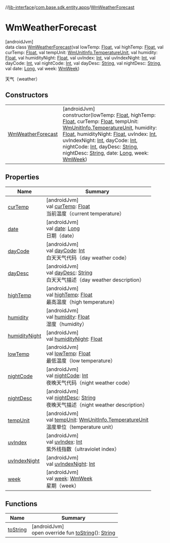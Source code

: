 //[lib-interface](../../../index.md)/[com.base.sdk.entity.apps](../index.md)/[WmWeatherForecast](index.md)

# WmWeatherForecast

[androidJvm]\
data class [WmWeatherForecast](index.md)(val lowTemp: [Float](https://kotlinlang.org/api/latest/jvm/stdlib/kotlin/-float/index.html), val highTemp: [Float](https://kotlinlang.org/api/latest/jvm/stdlib/kotlin/-float/index.html), val curTemp: [Float](https://kotlinlang.org/api/latest/jvm/stdlib/kotlin/-float/index.html), val tempUnit: [WmUnitInfo.TemperatureUnit](../../com.base.sdk.entity.settings/-wm-unit-info/-temperature-unit/index.md), val humidity: [Float](https://kotlinlang.org/api/latest/jvm/stdlib/kotlin/-float/index.html), val humidityNight: [Float](https://kotlinlang.org/api/latest/jvm/stdlib/kotlin/-float/index.html), val uvIndex: [Int](https://kotlinlang.org/api/latest/jvm/stdlib/kotlin/-int/index.html), val uvIndexNight: [Int](https://kotlinlang.org/api/latest/jvm/stdlib/kotlin/-int/index.html), val dayCode: [Int](https://kotlinlang.org/api/latest/jvm/stdlib/kotlin/-int/index.html), val nightCode: [Int](https://kotlinlang.org/api/latest/jvm/stdlib/kotlin/-int/index.html), val dayDesc: [String](https://kotlinlang.org/api/latest/jvm/stdlib/kotlin/-string/index.html), val nightDesc: [String](https://kotlinlang.org/api/latest/jvm/stdlib/kotlin/-string/index.html), val date: [Long](https://kotlinlang.org/api/latest/jvm/stdlib/kotlin/-long/index.html), val week: [WmWeek](../../com.base.sdk.entity.common/-wm-week/index.md))

天气（weather）

## Constructors

| | |
|---|---|
| [WmWeatherForecast](-wm-weather-forecast.md) | [androidJvm]<br>constructor(lowTemp: [Float](https://kotlinlang.org/api/latest/jvm/stdlib/kotlin/-float/index.html), highTemp: [Float](https://kotlinlang.org/api/latest/jvm/stdlib/kotlin/-float/index.html), curTemp: [Float](https://kotlinlang.org/api/latest/jvm/stdlib/kotlin/-float/index.html), tempUnit: [WmUnitInfo.TemperatureUnit](../../com.base.sdk.entity.settings/-wm-unit-info/-temperature-unit/index.md), humidity: [Float](https://kotlinlang.org/api/latest/jvm/stdlib/kotlin/-float/index.html), humidityNight: [Float](https://kotlinlang.org/api/latest/jvm/stdlib/kotlin/-float/index.html), uvIndex: [Int](https://kotlinlang.org/api/latest/jvm/stdlib/kotlin/-int/index.html), uvIndexNight: [Int](https://kotlinlang.org/api/latest/jvm/stdlib/kotlin/-int/index.html), dayCode: [Int](https://kotlinlang.org/api/latest/jvm/stdlib/kotlin/-int/index.html), nightCode: [Int](https://kotlinlang.org/api/latest/jvm/stdlib/kotlin/-int/index.html), dayDesc: [String](https://kotlinlang.org/api/latest/jvm/stdlib/kotlin/-string/index.html), nightDesc: [String](https://kotlinlang.org/api/latest/jvm/stdlib/kotlin/-string/index.html), date: [Long](https://kotlinlang.org/api/latest/jvm/stdlib/kotlin/-long/index.html), week: [WmWeek](../../com.base.sdk.entity.common/-wm-week/index.md)) |

## Properties

| Name | Summary |
|---|---|
| [curTemp](cur-temp.md) | [androidJvm]<br>val [curTemp](cur-temp.md): [Float](https://kotlinlang.org/api/latest/jvm/stdlib/kotlin/-float/index.html)<br>当前温度（current temperature） |
| [date](date.md) | [androidJvm]<br>val [date](date.md): [Long](https://kotlinlang.org/api/latest/jvm/stdlib/kotlin/-long/index.html)<br>日期（date） |
| [dayCode](day-code.md) | [androidJvm]<br>val [dayCode](day-code.md): [Int](https://kotlinlang.org/api/latest/jvm/stdlib/kotlin/-int/index.html)<br>白天天气代码（day weather code） |
| [dayDesc](day-desc.md) | [androidJvm]<br>val [dayDesc](day-desc.md): [String](https://kotlinlang.org/api/latest/jvm/stdlib/kotlin/-string/index.html)<br>白天天气描述（day weather description） |
| [highTemp](high-temp.md) | [androidJvm]<br>val [highTemp](high-temp.md): [Float](https://kotlinlang.org/api/latest/jvm/stdlib/kotlin/-float/index.html)<br>最高温度（high temperature） |
| [humidity](humidity.md) | [androidJvm]<br>val [humidity](humidity.md): [Float](https://kotlinlang.org/api/latest/jvm/stdlib/kotlin/-float/index.html)<br>湿度（humidity） |
| [humidityNight](humidity-night.md) | [androidJvm]<br>val [humidityNight](humidity-night.md): [Float](https://kotlinlang.org/api/latest/jvm/stdlib/kotlin/-float/index.html) |
| [lowTemp](low-temp.md) | [androidJvm]<br>val [lowTemp](low-temp.md): [Float](https://kotlinlang.org/api/latest/jvm/stdlib/kotlin/-float/index.html)<br>最低温度（low temperature） |
| [nightCode](night-code.md) | [androidJvm]<br>val [nightCode](night-code.md): [Int](https://kotlinlang.org/api/latest/jvm/stdlib/kotlin/-int/index.html)<br>夜晚天气代码（night weather code） |
| [nightDesc](night-desc.md) | [androidJvm]<br>val [nightDesc](night-desc.md): [String](https://kotlinlang.org/api/latest/jvm/stdlib/kotlin/-string/index.html)<br>夜晚天气描述（night weather description） |
| [tempUnit](temp-unit.md) | [androidJvm]<br>val [tempUnit](temp-unit.md): [WmUnitInfo.TemperatureUnit](../../com.base.sdk.entity.settings/-wm-unit-info/-temperature-unit/index.md)<br>温度单位（temperature unit） |
| [uvIndex](uv-index.md) | [androidJvm]<br>val [uvIndex](uv-index.md): [Int](https://kotlinlang.org/api/latest/jvm/stdlib/kotlin/-int/index.html)<br>紫外线指数（ultraviolet index） |
| [uvIndexNight](uv-index-night.md) | [androidJvm]<br>val [uvIndexNight](uv-index-night.md): [Int](https://kotlinlang.org/api/latest/jvm/stdlib/kotlin/-int/index.html) |
| [week](week.md) | [androidJvm]<br>val [week](week.md): [WmWeek](../../com.base.sdk.entity.common/-wm-week/index.md)<br>星期（week） |

## Functions

| Name | Summary |
|---|---|
| [toString](to-string.md) | [androidJvm]<br>open override fun [toString](to-string.md)(): [String](https://kotlinlang.org/api/latest/jvm/stdlib/kotlin/-string/index.html) |
